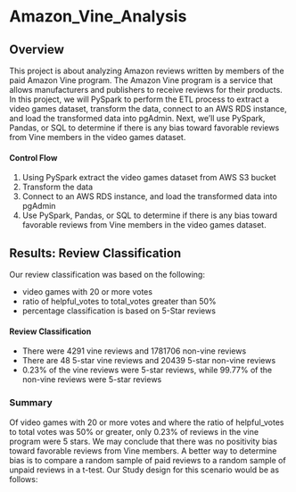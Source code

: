 # Amazon_Vine_Analysis
## Overview
This project is about analyzing Amazon reviews written by members of the paid Amazon Vine program. The Amazon Vine program is a service that allows manufacturers and publishers to receive reviews for their products.
In this project, we will PySpark to perform the ETL process to extract a video games dataset, transform the data, connect to an AWS RDS instance, and load the transformed data into pgAdmin. Next, we’ll use PySpark, Pandas, or SQL to determine if there is any bias toward favorable reviews from Vine members in the video games dataset.

#### Control Flow
1. Using PySpark extract the video games dataset from AWS S3 bucket
2. Transform the data
3. Connect to an AWS RDS instance, and load the transformed data into pgAdmin
4. Use PySpark, Pandas, or SQL to determine if there is any bias toward favorable reviews from Vine members in the video games dataset.

## Results: Review Classification
Our review classification was based on the following:
- video games with 20 or more votes
- ratio of helpful_votes to total_votes greater than 50%
- percentage classification is based on 5-Star reviews
#### Review Classification
- There were 4291 vine reviews and 1781706 non-vine reviews
- There are 48 5-star vine reviews and 20439 5-star non-vine reviews
- 0.23% of the vine reviews were 5-star reviews, while 99.77% of the non-vine reviews were 5-star reviews

### Summary
Of video games with 20 or more votes and where the ratio of helpful_votes to total votes was 50% or greater, only 0.23% of reviews in the vine program were 5 stars. We may conclude that there was no positivity bias toward favorable reviews from Vine members.
A better way to determine bias is to compare a random sample of paid reviews to a random sample of unpaid reviews in a t-test.
Our Study design for this scenario would be as follows:
